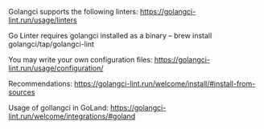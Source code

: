 Golangci supports the following linters: https://golangci-lint.run/usage/linters

Go Linter requires golangci installed as a binary – brew install golangci/tap/golangci-lint

You may write your own configuration files: https://golangci-lint.run/usage/configuration/

Recommendations: https://golangci-lint.run/welcome/install/#install-from-sources

Usage of gollangci in GoLand: https://golangci-lint.run/welcome/integrations/#goland